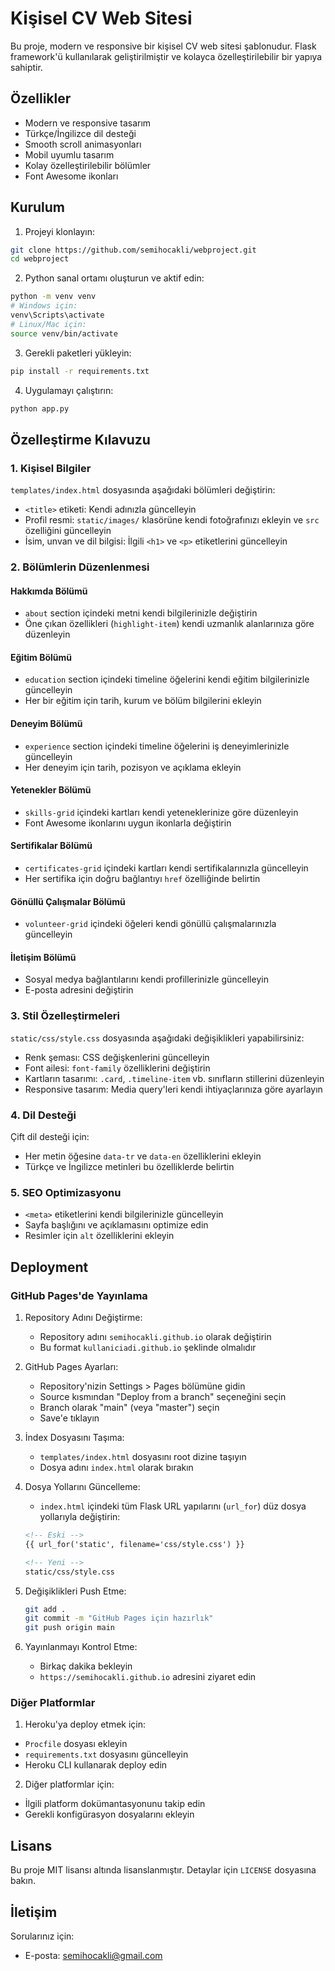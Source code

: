 # Kişisel CV Web Sitesi

Bu proje, modern ve responsive bir kişisel CV web sitesi şablonudur. Flask framework'ü kullanılarak geliştirilmiştir ve kolayca özelleştirilebilir bir yapıya sahiptir.

## Özellikler

- Modern ve responsive tasarım
- Türkçe/İngilizce dil desteği
- Smooth scroll animasyonları
- Mobil uyumlu tasarım
- Kolay özelleştirilebilir bölümler
- Font Awesome ikonları

## Kurulum

1. Projeyi klonlayın:
```bash
git clone https://github.com/semihocakli/webproject.git
cd webproject
```

2. Python sanal ortamı oluşturun ve aktif edin:
```bash
python -m venv venv
# Windows için:
venv\Scripts\activate
# Linux/Mac için:
source venv/bin/activate
```

3. Gerekli paketleri yükleyin:
```bash
pip install -r requirements.txt
```

4. Uygulamayı çalıştırın:
```bash
python app.py
```

## Özelleştirme Kılavuzu

### 1. Kişisel Bilgiler

`templates/index.html` dosyasında aşağıdaki bölümleri değiştirin:

- `<title>` etiketi: Kendi adınızla güncelleyin
- Profil resmi: `static/images/` klasörüne kendi fotoğrafınızı ekleyin ve `src` özelliğini güncelleyin
- İsim, unvan ve dil bilgisi: İlgili `<h1>` ve `<p>` etiketlerini güncelleyin

### 2. Bölümlerin Düzenlenmesi

#### Hakkımda Bölümü
- `about` section içindeki metni kendi bilgilerinizle değiştirin
- Öne çıkan özellikleri (`highlight-item`) kendi uzmanlık alanlarınıza göre düzenleyin

#### Eğitim Bölümü
- `education` section içindeki timeline öğelerini kendi eğitim bilgilerinizle güncelleyin
- Her bir eğitim için tarih, kurum ve bölüm bilgilerini ekleyin

#### Deneyim Bölümü
- `experience` section içindeki timeline öğelerini iş deneyimlerinizle güncelleyin
- Her deneyim için tarih, pozisyon ve açıklama ekleyin

#### Yetenekler Bölümü
- `skills-grid` içindeki kartları kendi yeteneklerinize göre düzenleyin
- Font Awesome ikonlarını uygun ikonlarla değiştirin

#### Sertifikalar Bölümü
- `certificates-grid` içindeki kartları kendi sertifikalarınızla güncelleyin
- Her sertifika için doğru bağlantıyı `href` özelliğinde belirtin

#### Gönüllü Çalışmalar Bölümü
- `volunteer-grid` içindeki öğeleri kendi gönüllü çalışmalarınızla güncelleyin

#### İletişim Bölümü
- Sosyal medya bağlantılarını kendi profillerinizle güncelleyin
- E-posta adresini değiştirin

### 3. Stil Özelleştirmeleri

`static/css/style.css` dosyasında aşağıdaki değişiklikleri yapabilirsiniz:

- Renk şeması: CSS değişkenlerini güncelleyin
- Font ailesi: `font-family` özelliklerini değiştirin
- Kartların tasarımı: `.card`, `.timeline-item` vb. sınıfların stillerini düzenleyin
- Responsive tasarım: Media query'leri kendi ihtiyaçlarınıza göre ayarlayın

### 4. Dil Desteği

Çift dil desteği için:
- Her metin öğesine `data-tr` ve `data-en` özelliklerini ekleyin
- Türkçe ve İngilizce metinleri bu özelliklerde belirtin

### 5. SEO Optimizasyonu

- `<meta>` etiketlerini kendi bilgilerinizle güncelleyin
- Sayfa başlığını ve açıklamasını optimize edin
- Resimler için `alt` özelliklerini ekleyin

## Deployment

### GitHub Pages'de Yayınlama

1. Repository Adını Değiştirme:
   - Repository adını `semihocakli.github.io` olarak değiştirin
   - Bu format `kullaniciadi.github.io` şeklinde olmalıdır

2. GitHub Pages Ayarları:
   - Repository'nizin Settings > Pages bölümüne gidin
   - Source kısmından "Deploy from a branch" seçeneğini seçin
   - Branch olarak "main" (veya "master") seçin
   - Save'e tıklayın

3. İndex Dosyasını Taşıma:
   - `templates/index.html` dosyasını root dizine taşıyın
   - Dosya adını `index.html` olarak bırakın

4. Dosya Yollarını Güncelleme:
   - `index.html` içindeki tüm Flask URL yapılarını (`url_for`) düz dosya yollarıyla değiştirin:
   ```html
   <!-- Eski -->
   {{ url_for('static', filename='css/style.css') }}
   
   <!-- Yeni -->
   static/css/style.css
   ```

5. Değişiklikleri Push Etme:
   ```bash
   git add .
   git commit -m "GitHub Pages için hazırlık"
   git push origin main
   ```

6. Yayınlanmayı Kontrol Etme:
   - Birkaç dakika bekleyin
   - `https://semihocakli.github.io` adresini ziyaret edin

### Diğer Platformlar

1. Heroku'ya deploy etmek için:
- `Procfile` dosyası ekleyin
- `requirements.txt` dosyasını güncelleyin
- Heroku CLI kullanarak deploy edin

2. Diğer platformlar için:
- İlgili platform dokümantasyonunu takip edin
- Gerekli konfigürasyon dosyalarını ekleyin

## Lisans

Bu proje MIT lisansı altında lisanslanmıştır. Detaylar için `LICENSE` dosyasına bakın.

## İletişim
Sorularınız için:
- E-posta: semihocakli@gmail.com